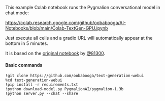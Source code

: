 This example Colab notebook runs the Pygmalion conversational model in chat mode: 

https://colab.research.google.com/github/oobabooga/AI-Notebooks/blob/main/Colab-TextGen-GPU.ipynb

Just execute all cells and a gradio URL will automatically appear at the bottom in 5 minutes.

It is based on the [original notebook](https://colab.research.google.com/github/81300/AI-Notebooks/blob/main/Colab-TextGen-GPU.ipynb) by [@81300](https://github.com/81300/AI-Notebooks).

#### Basic commands

    !git clone https://github.com/oobabooga/text-generation-webui
    %cd text-generation-webui
    !pip install -r requirements.txt
    !python download-model.py PygmalionAI/pygmalion-1.3b
    !python server.py --chat --share 